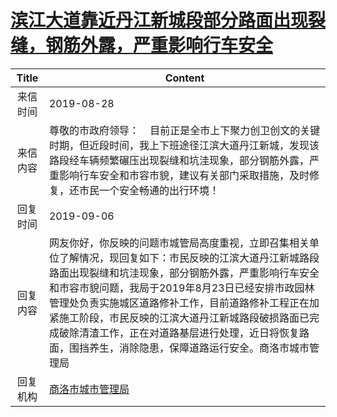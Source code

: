 # <a href="http://www.shangluo.gov.cn/zmhd/ldxxxx.jsp?urltype=leadermail.LeaderMailContentUrl&wbtreeid=1112&leadermailid=5420">滨江大道靠近丹江新城段部分路面出现裂缝，钢筋外露，严重影响行车安全</a>
|Title|Content|
|:---:|---|
|来信时间|2019-08-28|
|来信内容|尊敬的市政府领导：    目前正是全市上下聚力创卫创文的关键时期，但近段时间，我上下班途径江滨大道丹江新城，发现该路段经车辆频繁碾压出现裂缝和坑洼现象，部分钢筋外露，严重影响行车安全和市容市貌，建议有关部门采取措施，及时修复，还市民一个安全畅通的出行环境！|
|回复时间|2019-09-06|
|回复内容|网友你好，你反映的问题市城管局高度重视，立即召集相关单位了解情况，现回复如下：市民反映的江滨大道丹江新城路段路面出现裂缝和坑洼现象，部分钢筋外露，严重影响行车安全和市容市貌问题，我局于2019年8月23日已经安排市政园林管理处负责实施城区道路修补工作，目前道路修补工程正在加紧施工阶段，市民反映的江滨大道丹江新城路段破损路面已完成破除清渣工作，正在对道路基层进行处理，近日将恢复路面，围挡养生，消除隐患，保障道路运行安全。商洛市城市管理局|
|回复机构|<a href="../../categories/agencies/商洛市城市管理局.md">商洛市城市管理局</a>|
